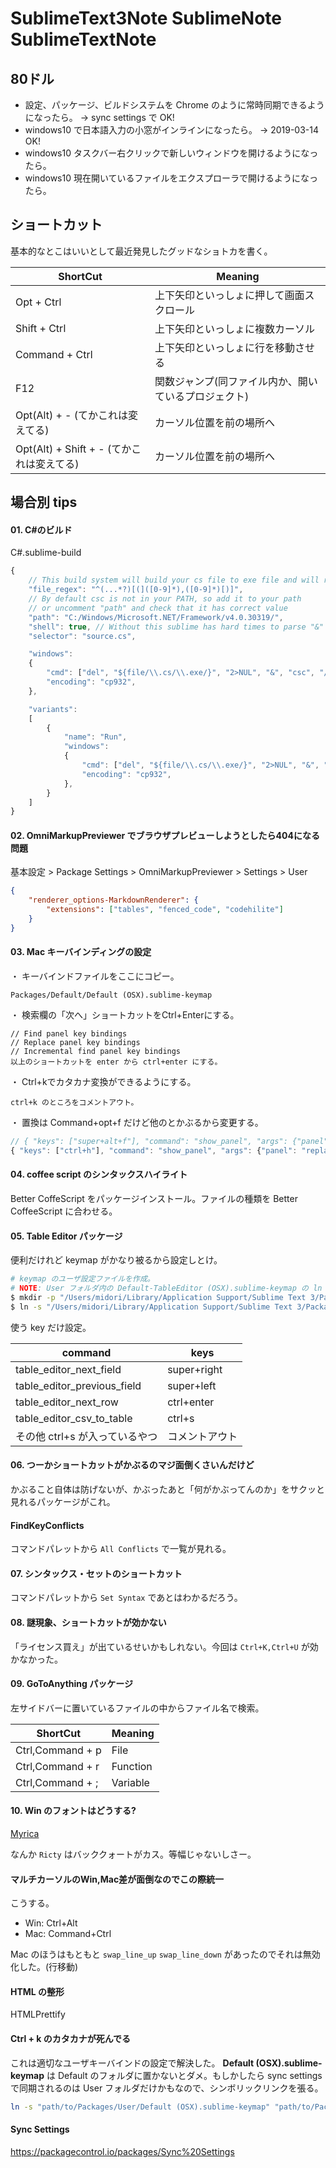 SublimeText3Note SublimeNote SublimeTextNote
===

## 80ドル

- 設定、パッケージ、ビルドシステムを Chrome のように常時同期できるようになったら。 -> sync settings で OK!
- windows10 で日本語入力の小窓がインラインになったら。 -> 2019-03-14 OK!
- windows10 タスクバー右クリックで新しいウィンドウを開けるようになったら。
- windows10 現在開いているファイルをエクスプローラで開けるようになったら。

## ショートカット

基本的なとこはいいとして最近発見したグッドなショトカを書く。

|               ShortCut               |                       Meaning                        |
|--------------------------------------|------------------------------------------------------|
| Opt + Ctrl                           | 上下矢印といっしょに押して画面スクロール             |
| Shift + Ctrl                         | 上下矢印といっしょに複数カーソル                     |
| Command + Ctrl                       | 上下矢印といっしょに行を移動させる                   |
| F12                                  | 関数ジャンプ(同ファイル内か、開いているプロジェクト) |
| Opt(Alt) + - (てかこれは変えてる)         | カーソル位置を前の場所へ                             |
| Opt(Alt) + Shift + - (てかこれは変えてる) | カーソル位置を前の場所へ                             |


## 場合別 tips

#### 01. C#のビルド

C#.sublime-build

```javascript
{
    // This build system will build your cs file to exe file and will run it
    "file_regex": "^(...*?)[(]([0-9]*),([0-9]*)[)]",
    // By default csc is not in your PATH, so add it to your path
    // or uncomment "path" and check that it has correct value
    "path": "C:/Windows/Microsoft.NET/Framework/v4.0.30319/",
    "shell": true, // Without this sublime has hard times to parse "&" in out command line
    "selector": "source.cs",

    "windows":
    {
        "cmd": ["del", "${file/\\.cs/\\.exe/}", "2>NUL", "&", "csc", "/nologo", "/out:${file/\\.cs/\\.exe/}", "$file"],
        "encoding": "cp932",
    },

    "variants":
    [
        {
            "name": "Run",
            "windows":
            {
                "cmd": ["del", "${file/\\.cs/\\.exe/}", "2>NUL", "&", "csc", "/nologo", "/out:${file/\\.cs/\\.exe/}", "$file", "&", "${file/\\.cs/\\.exe/}"],
                "encoding": "cp932",
            },
        }
    ]
}
```

#### 02. OmniMarkupPreviewer でブラウザプレビューしようとしたら404になる問題

基本設定 > Package Settings > OmniMarkupPreviewer > Settings > User

```json
{
    "renderer_options-MarkdownRenderer": {
        "extensions": ["tables", "fenced_code", "codehilite"]
    }
}
```

#### 03. Mac キーバインディングの設定

・ キーバインドファイルをここにコピー。

    Packages/Default/Default (OSX).sublime-keymap

・ 検索欄の「次へ」ショートカットをCtrl+Enterにする。

    // Find panel key bindings
    // Replace panel key bindings
    // Incremental find panel key bindings
    以上のショートカットを enter から ctrl+enter にする。

・ Ctrl+kでカタカナ変換ができるようにする。

    ctrl+k のところをコメントアウト。

・ 置換は Command+opt+f だけど他のとかぶるから変更する。

```javascript
// { "keys": ["super+alt+f"], "command": "show_panel", "args": {"panel": "replace", "reverse": false} },
{ "keys": ["ctrl+h"], "command": "show_panel", "args": {"panel": "replace", "reverse": false} },
```

#### 04. coffee script のシンタックスハイライト

Better CoffeScript をパッケージインストール。ファイルの種類を Better CoffeeScript に合わせる。

#### 05. Table Editor パッケージ

便利だけれど keymap がかなり被るから設定しとけ。

```bash
# keymap のユーザ設定ファイルを作成。
# NOTE: User フォルダ内の Default-TableEditor (OSX).sublime-keymap の ln をユーザ設定ファイルとする。
$ mkdir -p "/Users/midori/Library/Application Support/Sublime Text 3/Packages/Table Editor"
$ ln -s "/Users/midori/Library/Application Support/Sublime Text 3/Packages/User/Default-TableEditor (OSX).sublime-keymap" "/Users/midori/Library/Application Support/Sublime Text 3/Packages/Table Editor/Default (OSX).sublime-keymap"
```

使う key だけ設定。

|            command             |      keys      |
|--------------------------------|----------------|
| table_editor_next_field        | super+right    |
| table_editor_previous_field    | super+left     |
| table_editor_next_row          | ctrl+enter     |
| table_editor_csv_to_table      | ctrl+s         |
| その他 ctrl+s が入っているやつ | コメントアウト |

#### 06. つーかショートカットがかぶるのマジ面倒くさいんだけど

かぶること自体は防げないが、かぶったあと「何がかぶってんのか」をサクッと見れるパッケージがこれ。

#### FindKeyConflicts

コマンドパレットから `All Conflicts` で一覧が見れる。

#### 07. シンタックス・セットのショートカット

コマンドパレットから `Set Syntax` であとはわかるだろう。

#### 08. 謎現象、ショートカットが効かない

「ライセンス買え」が出ているせいかもしれない。今回は `Ctrl+K,Ctrl+U` が効かなかった。

#### 09. GoToAnything パッケージ

左サイドバーに置いているファイルの中からファイル名で検索。 

|     ShortCut     | Meaning  |
|------------------|----------|
| Ctrl,Command + p | File     |
| Ctrl,Command + r | Function |
| Ctrl,Command + ; | Variable |

#### 10. Win のフォントはどうする?

[Myrica](https://nelog.jp/myrica)

なんか `Ricty` はバッククォートがカス。等幅じゃないしさー。

#### マルチカーソルのWin,Mac差が面倒なのでこの際統一

こうする。

- Win: Ctrl+Alt
- Mac: Command+Ctrl

Mac のほうはもともと `swap_line_up` `swap_line_down` があったのでそれは無効化した。(行移動)

#### HTML の整形

HTMLPrettify

#### Ctrl + k のカタカナが死んでる

これは適切なユーザキーバインドの設定で解決した。 **Default (OSX).sublime-keymap** は Default のフォルダに置かないとダメ。もしかしたら sync settings で同期されるのは User フォルダだけかもなので、シンボリックリンクを張る。

```bash
ln -s "path/to/Packages/User/Default (OSX).sublime-keymap" "path/to/Packages/Default/Default (OSX).sublime-keymap"
```

#### Sync Settings

https://packagecontrol.io/packages/Sync%20Settings

